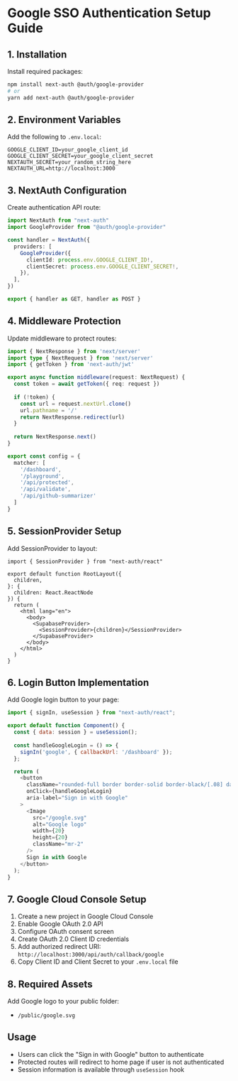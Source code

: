 # Google SSO Authentication Setup Guide

## 1. Installation
Install required packages:

```bash
npm install next-auth @auth/google-provider
# or
yarn add next-auth @auth/google-provider
```

## 2. Environment Variables
Add the following to `.env.local`:

```env
GOOGLE_CLIENT_ID=your_google_client_id
GOOGLE_CLIENT_SECRET=your_google_client_secret
NEXTAUTH_SECRET=your_random_string_here
NEXTAUTH_URL=http://localhost:3000
```

## 3. NextAuth Configuration
Create authentication API route:

```typescript:src/app/api/auth/[...nextauth]/route.ts
import NextAuth from "next-auth"
import GoogleProvider from "@auth/google-provider"

const handler = NextAuth({
  providers: [
    GoogleProvider({
      clientId: process.env.GOOGLE_CLIENT_ID!,
      clientSecret: process.env.GOOGLE_CLIENT_SECRET!,
    }),
  ],
})

export { handler as GET, handler as POST }
```

## 4. Middleware Protection
Update middleware to protect routes:

```typescript:src/middleware.ts
import { NextResponse } from 'next/server'
import type { NextRequest } from 'next/server'
import { getToken } from 'next-auth/jwt'

export async function middleware(request: NextRequest) {
  const token = await getToken({ req: request })
  
  if (!token) {
    const url = request.nextUrl.clone()
    url.pathname = '/'
    return NextResponse.redirect(url)
  }
  
  return NextResponse.next()
}

export const config = {
  matcher: [
    '/dashboard',
    '/playground',
    '/api/protected',
    '/api/validate',
    '/api/github-summarizer'
  ]
}
```

## 5. SessionProvider Setup
Add SessionProvider to layout:

```typescript:src/app/layout.tsx
import { SessionProvider } from "next-auth/react"

export default function RootLayout({
  children,
}: {
  children: React.ReactNode
}) {
  return (
    <html lang="en">
      <body>
        <SupabaseProvider>
          <SessionProvider>{children}</SessionProvider>
        </SupabaseProvider>
      </body>
    </html>
  )
}
```

## 6. Login Button Implementation
Add Google login button to your page:

```javascript
import { signIn, useSession } from "next-auth/react";

export default function Component() {
  const { data: session } = useSession();
  
  const handleGoogleLogin = () => {
    signIn('google', { callbackUrl: '/dashboard' });
  };

  return (
    <button
      className="rounded-full border border-solid border-black/[.08] dark:border-white/[.145] transition-colors flex items-center justify-center hover:bg-[#f2f2f2] dark:hover:bg-[#1a1a1a] hover:border-transparent text-sm sm:text-base h-10 sm:h-12 px-4 sm:px-5 sm:min-w-44"
      onClick={handleGoogleLogin}
      aria-label="Sign in with Google"
    >
      <Image
        src="/google.svg"
        alt="Google logo"
        width={20}
        height={20}
        className="mr-2"
      />
      Sign in with Google
    </button>
  );
}

```

## 7. Google Cloud Console Setup
1. Create a new project in Google Cloud Console
2. Enable Google OAuth 2.0 API
3. Configure OAuth consent screen
4. Create OAuth 2.0 Client ID credentials
5. Add authorized redirect URI: `http://localhost:3000/api/auth/callback/google`
6. Copy Client ID and Client Secret to your `.env.local` file

## 8. Required Assets
Add Google logo to your public folder:
- `/public/google.svg`

## Usage
- Users can click the "Sign in with Google" button to authenticate
- Protected routes will redirect to home page if user is not authenticated
- Session information is available through `useSession` hook